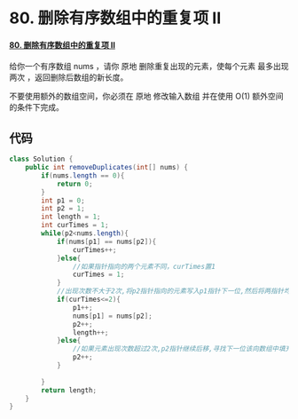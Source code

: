 # 80. 删除有序数组中的重复项 II

#### [80. 删除有序数组中的重复项 II](https://leetcode-cn.com/problems/remove-duplicates-from-sorted-array-ii/)

给你一个有序数组 nums ，请你 原地 删除重复出现的元素，使每个元素 最多出现两次 ，返回删除后数组的新长度。

不要使用额外的数组空间，你必须在 原地 修改输入数组 并在使用 O(1) 额外空间的条件下完成。

## 代码

```java
class Solution {
    public int removeDuplicates(int[] nums) {
        if(nums.length == 0){
            return 0;
        }
        int p1 = 0;
        int p2 = 1;
        int length = 1;
        int curTimes = 1;
        while(p2<nums.length){
            if(nums[p1] == nums[p2]){
                curTimes++;
            }else{
                //如果指针指向的两个元素不同，curTimes置1
                curTimes = 1;
            }
            //出现次数不大于2次,将p2指针指向的元素写入p1指针下一位,然后将两指针均向后移
            if(curTimes<=2){
                p1++;
                nums[p1] = nums[p2];
                p2++;
                length++;
            }else{
                //如果元素出现次数超过2次,p2指针继续后移,寻找下一位该向数组中填充的元素
                p2++;
            }
            
        }
        return length;
    }
}
```

